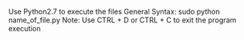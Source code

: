 Use Python2.7 to execute the files
General Syntax: sudo python name_of_file.py
Note: Use CTRL + D or CTRL + C to exit the program execution
